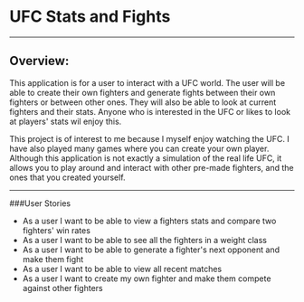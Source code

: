 # UFC Stats and Fights

---

## Overview:

This application is for a user to interact with a UFC world. The user will be able to create their own fighters
and generate fights between their own fighters or between other ones. They will also be able to look at current fighters 
and their stats. Anyone who is interested in the UFC or likes to look at players' stats wil enjoy this.

This project is of interest to me because I myself enjoy watching the UFC. I have also played many games where you can
create your own player. Although this application is not exactly a simulation of the real life UFC, it allows you to 
play around and interact with other pre-made fighters, and the ones that you created yourself.

---

###User Stories
- As a user I want to be able to view a fighters stats and compare two fighters' win rates
- As a user I want to be able to see all the fighters in a weight class
- As a user I want to be able to generate a fighter's next opponent and make them fight
- As a user I want to be able to view all recent matches
- As a user I want to create my own fighter and make them compete against other fighters








